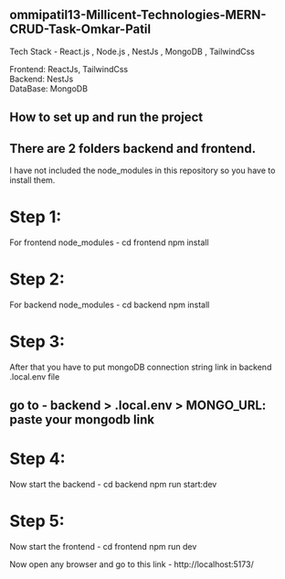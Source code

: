 ## ommipatil13-Millicent-Technologies-MERN-CRUD-Task-Omkar-Patil

Tech Stack - React.js , Node.js , NestJs , MongoDB , TailwindCss

Frontend: ReactJs, TailwindCss <br>
Backend: NestJs <br/>
DataBase: MongoDB

## How to set up and run the project

## There are 2 folders backend and frontend.

I have not included the node_modules in this repository so you have to install them.

# Step 1:
For frontend node_modules -
cd frontend
npm install

# Step 2:
For backend node_modules -
cd backend
npm install

# Step 3:
After that you have to put mongoDB connection string link in backend .local.env file <br/>
## go to - backend > .local.env > MONGO_URL: paste your mongodb link 

# Step 4:
Now start the backend -
cd backend
npm run start:dev

# Step 5:
Now start the frontend -
cd frontend
npm run dev

Now open any browser and go to this link - http://localhost:5173/

